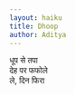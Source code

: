 ```yaml
---
layout: haiku
title: Dhoop
author: Aditya
---
```

धूप से तपा <br>
देह पर फफोले <br>
ले, दिन फिरा <br>
